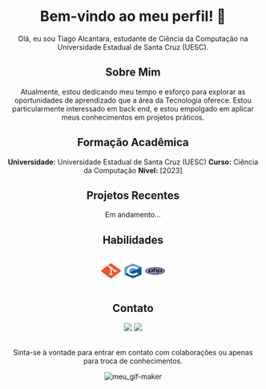 <div align="center">
  
# Bem-vindo ao meu perfil! 👋

Olá, eu sou Tiago Alcantara, estudante de Ciência da Computação na Universidade Estadual de Santa Cruz (UESC).

## Sobre Mim
Atualmente, estou dedicando meu tempo e esforço para explorar as oportunidades de aprendizado que a área da Tecnologia oferece. Estou particularmente interessado em back end, e estou empolgado em aplicar meus conhecimentos em projetos práticos.

## Formação Acadêmica
 **Universidade:** Universidade Estadual de Santa Cruz (UESC)
 **Curso:** Ciência da Computação
 **Nível:** [2023]

## Projetos Recentes
 Em andamento...

## Habilidades
<div style="display: inline_block"><br>
  <img align="center" alt="-Js" height="30" width="40" src="https://raw.githubusercontent.com/devicons/devicon/master/icons/git/git-original.svg">
  <img align="center" alt="-c" height="30" width="40" src="https://raw.githubusercontent.com/devicons/devicon/master/icons/c/c-original.svg">
  <img align="center" alt="-php" height="30" width="40" src="https://raw.githubusercontent.com/devicons/devicon/master/icons/php/php-original.svg">

</div><br>

## Contato
 <a href = "mailto:alcantara.ta28@gmail.com"><img src="https://img.shields.io/badge/-Gmail-%23333?style=for-the-badge&logo=gmail&logoColor=white" target="_blank"></a>
 <a href="https://www.linkedin.com/in/tiago-alcantara-95999a276/" target="_blank"><img src="https://img.shields.io/badge/-LinkedIn-%230077B5?style=for-the-badge&logo=linkedin&logoColor=white" target="_blank"></a><br><br> 

Sinta-se à vontade para entrar em contato com colaborações ou apenas para troca de conhecimentos.

  ![meu_gif-maker](https://github.com/AlcantaracomT/AlcantaracomT/assets/133592283/37f7ea55-209d-4462-a2ad-4667fdd149aa)
